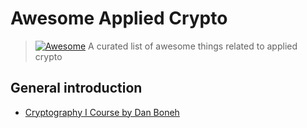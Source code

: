 # Awesome Applied Crypto

> [![Awesome](https://awesome.re/badge.svg)](https://awesome.re)
> A curated list of awesome things related to applied crypto

## General introduction

- [Cryptography I Course by Dan Boneh](https://www.coursera.org/learn/crypto)

